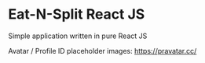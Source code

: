 # Eat-N-Split React JS

Simple application written in pure React JS

Avatar / Profile ID placeholder images: https://pravatar.cc/
